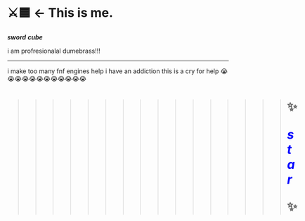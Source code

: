 # ⚔🟦 <- This is me.

_***sword***_ _***cube***_

i am profresionalal dumebrass!!!

** **

i make too many fnf engines help i have an addiction this is a cry for help 😭😭😭😭😭😭😭😭😭😭😭😭

> > > > > > > > > > > > > > > > # ✨ _***<p style="color:blue">s t  a    r</p>***_ ✨
